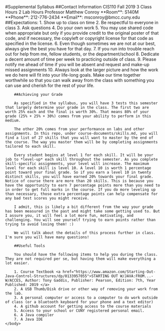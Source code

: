 <!DOCTYPE html>
<html>
	<head></head>
	<body>
		#Supplemental Syllabus
		##Contact Information
		CIS110
		Fall 2019
		3 Class Hours
		2 Lab Hours
		Professor Matthew Conroy
		**Room**: S140M
		**Phone**: 212-776-2434
		**Email**: msconroy@bmcc.cuny.edu
		##Expectations:
		1. Show up to class on time
		2. Be respectful to everyone in class
		3. Ask questions
		4. Do your own work
		5. You may use shared code when appropriate but only if you provide credit to the original poster of that code, and if necessary, the copyleft or copyright license for that code as specified in the license.
		6. Even though sometimes we are not at our best, always give the best you have for that day.
		7. If you run into trouble reach out for help from me, fellow students, or the department/school
		8. Dedicate a decent amount of time per week to practicing outside of class.
		9. Please notify me ahead of time if you will be absent and request and make-up missed assignments
		10. Always look at the larger picture and how the work we do here will fit into your life-long goals. Make our time together worthwhile so that you can walk away from the class with something you can use and cherish for the rest of your life. 

		##Achieving your Grade 

		As specified in the syllabus, you will have 3 tests this semester that largely determine your grade in the class. The first two are worth 25% each and the final is worth 30%. That means 80% of your grade (25% + 25% + 30%) comes from your ability to perform in this medium.

		The other 20% comes from your performance on labs and other assignments. In this repo, under course-documents/skills.md, you will find a list of 27 skills that you will want to master by the end of the course. The way you master them will be by completing assignments tailored to each skill. 

		Every student begins at level 1 for each skill. It will be your job to *level-up* each skill throughout the semester. As you complete skill-specific assignments, your level will increase. The maximum level for each skill is level 10. A level 10 is worth 1 percentage point toward your final grade. So if you earn a level 10 in twenty distinct skills, you will have earned 20% towards your final grade. Notice of course there are more than 20 skills. This is because you have the opportunity to earn 7 percentage points more than you need to in order to get full marks in the course. If you do more leveling up than necessary, those extra percentage points can help compensate for any bad test scores you might receive. 

		I admit, this is likely a bit different from the way your grade has been measured in the past and might take some getting used to. But I assure you, it will feel a lot more fun, motivating, and challenging. You will see yourself trying to earn points rather than trying to avoid losing them! :) 

		We will talk about the details of this process further in class. I'm sure you will have many questions!

		##Useful Tools

		You should have the following items to help you during the class. They are not required per se, but having them will make everything a lot easier.

		1. Course Textbook <a href="https://www.amazon.com/Starting-Out-Java-Control-Structures/dp/0133957055">STARTING OUT W/JAVA:FROM...-W/ACCES, Author: Tony Gaddis, Publisher: Pearson, Edition: 7th, Year Published: 2019 </a>
		2. A USB Thumb/Disk drive or other way of removing your work from the lab.
		3. A personal computer or access to a computer to do work outside of class (or a bluetooth keyboard for your phone and a text editor)
		4. A github account for getting access to the course materials
		5. Access to your school or CUNY registered personal email.
		6. A Java compiler
		7. A Java IDE
	</body>
</html>
